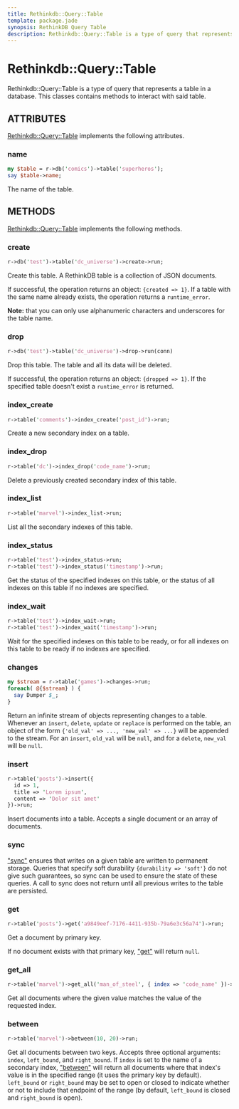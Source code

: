```yaml
---
title: Rethinkdb::Query::Table
template: package.jade
synopsis: RethinkDB Query Table
description: Rethinkdb::Query::Table is a type of query that represents a table in a database.
---
```

# Rethinkdb::Query::Table

Rethinkdb::Query::Table is a type of query that represents a table in a database. This classes contains methods to interact with said table.




## ATTRIBUTES

[Rethinkdb::Query::Table](/packages/rethinkdb/query/table) implements the following attributes.

### name

```perl
my $table = r->db('comics')->table('superheros');
say $table->name;

```

The name of the table.

## METHODS

[Rethinkdb::Query::Table](/packages/rethinkdb/query/table) implements the following methods.

### create

```perl
r->db('test')->table('dc_universe')->create->run;

```

Create this table. A RethinkDB table is a collection of JSON documents.

If successful, the operation returns an object: `{created => 1}`. If a
table with the same name already exists, the operation returns a
`runtime_error`.

**Note:** that you can only use alphanumeric characters and underscores for the
table name.

### drop

```perl
r->db('test')->table('dc_universe')->drop->run(conn)

```

Drop this table. The table and all its data will be deleted.

If successful, the operation returns an object: `{dropped => 1}`. If the
specified table doesn't exist a `runtime_error` is returned.

### index_create

```perl
r->table('comments')->index_create('post_id')->run;

```

Create a new secondary index on a table.

### index_drop

```perl
r->table('dc')->index_drop('code_name')->run;

```

Delete a previously created secondary index of this table.

### index_list

```perl
r->table('marvel')->index_list->run;

```

List all the secondary indexes of this table.

### index_status

```perl
r->table('test')->index_status->run;
r->table('test')->index_status('timestamp')->run;

```

Get the status of the specified indexes on this table, or the status of all
indexes on this table if no indexes are specified.

### index_wait

```perl
r->table('test')->index_wait->run;
r->table('test')->index_wait('timestamp')->run;

```

Wait for the specified indexes on this table to be ready, or for all indexes on
this table to be ready if no indexes are specified.

### changes

```perl
my $stream = r->table('games')->changes->run;
foreach( @{$stream} ) {
  say Dumper $_;
}

```

Return an infinite stream of objects representing changes to a table. Whenever
an `insert`, `delete`, `update` or `replace` is performed on the table, an
object of the form `{'old_val' => ..., 'new_val' => ...}` will be appended
to the stream. For an `insert`, `old_val` will be `null`, and for a
`delete`, `new_val` will be `null`.

### insert

```perl
r->table('posts')->insert({
  id => 1,
  title => 'Lorem ipsum',
  content => 'Dolor sit amet'
})->run;

```

Insert documents into a table. Accepts a single document or an array of
documents.

### sync

["sync"](#sync) ensures that writes on a given table are written to permanent storage.
Queries that specify soft durability `{durability => 'soft'}` do not give
such guarantees, so sync can be used to ensure the state of these queries. A
call to sync does not return until all previous writes to the table are
persisted.

### get

```perl
r->table('posts')->get('a9849eef-7176-4411-935b-79a6e3c56a74')->run;

```

Get a document by primary key.

If no document exists with that primary key, ["get"](#get) will return `null`.

### get_all

```perl
r->table('marvel')->get_all('man_of_steel', { index => 'code_name' })->run;

```

Get all documents where the given value matches the value of the requested
index.

### between

```perl
r->table('marvel')->between(10, 20)->run;

```

Get all documents between two keys. Accepts three optional arguments: `index`,
`left_bound`, and `right_bound`. If `index` is set to the name of a
secondary index, ["between"](#between) will return all documents where that index's value
is in the specified range (it uses the primary key by default). `left_bound`
or `right_bound` may be set to open or closed to indicate whether or not to
include that endpoint of the range (by default, `left_bound` is closed and
`right_bound` is open).